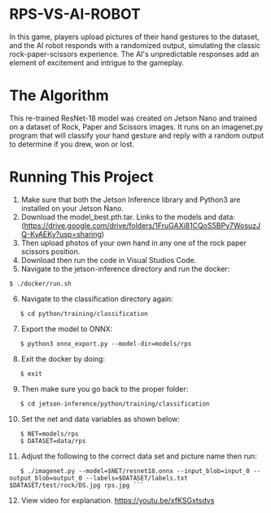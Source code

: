 # RPS-VS-AI-ROBOT
 In this game, players upload pictures of their hand gestures to the dataset, and the AI robot responds with a randomized output, simulating the classic rock-paper-scissors experience. The AI's unpredictable responses add an element of excitement and intrigue to the gameplay. 

# The Algorithm
This re-trained ResNet-18 model was created on Jetson Nano and trained on a dataset of Rock, Paper and Scissors images. It runs on an imagenet.py program that will classify your hand gesture and reply with a random output to determine if you drew, won or lost.

# Running This Project
1. Make sure that both the Jetson Inference library and Python3 are installed on your Jetson Nano.
2. Download the model_best.pth.tar. Links to the models and data:(https://drive.google.com/drive/folders/1FruGAXi81CQoS5BPv7WosuzJQ-KyAEKy?usp=sharing)
3. Then upload photos of your own hand in any one of the rock paper scissors position.
4. Download then run the code in Visual Studios Code.
5. Navigate to the jetson-inference directory and run the docker:
```
$ ./docker/run.sh
```
6. Navigate to the classification directory again:
```
   $ cd python/training/classification
```
7. Export the model to ONNX:
```
   $ python3 onnx_export.py --model-dir=models/rps
```
8. Exit the docker by doing:
```
   $ exit
```
9. Then make sure you go back to the proper folder:
```
   $ cd jetson-inference/python/training/classification
```
10. Set the net and data variables as shown below:
```
   $ NET=models/rps
   $ DATASET=data/rps
```
11. Adjust the following to the correct data set and picture name then run:
```
   $ ./imagenet.py --model=$NET/resnet18.onnx --input_blob=input_0 --output_blob=output_0 --labels=$DATASET/labels.txt $DATASET/test/rock/DS.jpg rps.jpg ```
```
12. View video for explanation.
https://youtu.be/xfKSGxtsdvs
